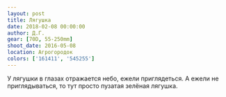 ```yaml
---
layout: post
title: Лягушка
date: 2018-02-08 00:00:00
author: Д.Г.
gear: [70D, 55-250mm]
shoot_date: 2016-05-08
location: Агрогородок
colors: ['161411', '545255']
---
```

У лягушки в глазах отражается небо, ежели приглядеться. А ежели не приглядываться, то тут просто пузатая зелёная лягушка.
